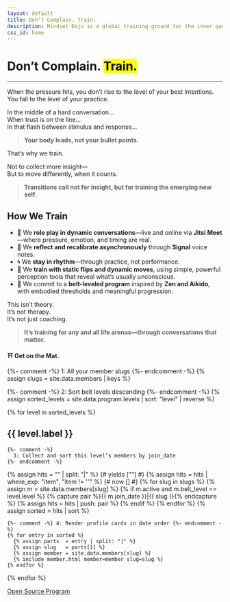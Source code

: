 ```yaml
---
layout: default
title: Don’t Complain. Train.
description: Mindset Dojo is a global training ground for the inner game of presence, leadership, and emotional clarity. For conversations that matter—across all life arenas.
css_id: home
---
```


<h1>Don’t Complain. <mark>Train.</mark></h1>
<hr>

<p>When the pressure hits, you don’t rise to the level of your best intentions.<br>
You fall to the level of your practice.</p>

<p>In the middle of a hard conversation…<br>
When trust is on the line…<br>
In that flash between stimulus and response…</p>

<blockquote><strong>Your body leads, not your bullet points.</strong></blockquote>

<p>That’s why we train.</p>

<p>Not to collect more insight—<br>
But to move differently, when it counts.</p>

<blockquote><strong>Transitions call not for insight, but for training the emerging new self.</strong></blockquote>

<h2>How We Train</h2>
<ul>
  <li>🥋 We <strong>role play in dynamic conversations</strong>—live and online via <strong>Jitsi Meet</strong>—where pressure, emotion, and timing are real.</li>
  <li>🔁 We <strong>reflect and recalibrate asynchronously</strong> through <strong>Signal</strong> voice notes.</li>
  <li>🌀 We <strong>stay in rhythm</strong>—through practice, not performance.</li>
  <li>🧭 We <strong>train with static flips and dynamic moves</strong>, using simple, powerful perception tools that reveal what’s usually unconscious.</li>
  <li>🎯 We commit to a <strong>belt-leveled program</strong> inspired by <strong>Zen and Aikido</strong>, with embodied thresholds and meaningful progression.</li>
</ul>

<p>This isn’t theory.<br>
It’s not therapy.<br>
It’s not just coaching.</p>

<blockquote><strong>It’s training for any and all life arenas—through conversations that matter.</strong></blockquote>

<p><strong>⛩️ Get on the Mat.</strong></p>

<div class="md-members">
  {%- comment -%} 1: All your member slugs {%- endcomment -%}
  {% assign slugs = site.data.members | keys %}

  {%- comment -%} 2: Sort belt levels descending {%- endcomment -%}
  {% assign sorted_levels = site.data.program.levels | sort: "level" | reverse %}

  {% for level in sorted_levels %}
    <h2>{{ level.label }}</h2>

    {%- comment -%} 
      3: Collect and sort this level’s members by join_date 
    {%- endcomment -%}
   {% assign hits = "" | split: "|" %} {# yields [""] #}
   {% assign hits = hits | where_exp: "item", "item != ''" %} {# now [] #}
    {% for slug in slugs %}
      {% assign m = site.data.members[slug] %}
      {% if m.active and m.belt_level == level.level %}
        {% capture pair %}{{ m.join_date }}|{{ slug }}{% endcapture %}
        {% assign hits = hits | push: pair %}
      {% endif %}
    {% endfor %}
    {% assign sorted = hits | sort %}

    {%- comment -%} 4: Render profile cards in date order {%- endcomment -%}
    {% for entry in sorted %}
      {% assign parts  = entry | split: "|" %}
      {% assign slug   = parts[1] %}
      {% assign member = site.data.members[slug] %}
      {% include member.html member=member slug=slug %}
    {% endfor %}

  {% endfor %}
</div>


<div class="md-cta-group">
    <a href="./program">Open Source Program</a>
</div>
